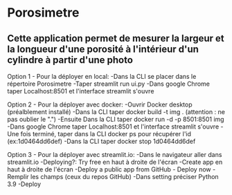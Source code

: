 # Porosimetre
## Cette application permet de mesurer la largeur et la longueur d'une porosité à l'intérieur d'un cylindre à partir d'une photo
Option 1 - Pour la déployer en local:
-Dans la CLI se placer dans le répertoire Porosimetre
-Taper streamlit run ui.py
-Dans google Chrome taper Localhost:8501 et l'interface streamlit s'ouvre

Option 2 - Pour la déployer avec docker:
-Ouvrir Docker desktop (préalblement installé)
-Dans la CLI taper docker build -t img . (attention : ne pas oublier le ".")
-Ensuite Dans la CLI taper docker run -d -p 8501:8501 img
-Dans google Chrome taper Localhost:8501 et l'interface streamlit s'ouvre
-Une fois terminé, taper dans la CLI docker ps pour récupérer l'id (ex:1d0464dd6def)
-Dans la CLI taper docker stop 1d0464dd6def

Option 3 - Pour la déployer avec streamlit.io:
-Dans le navigateur aller dans streamlit.io
-Deploying?: Try free en haut à droite de l'écran
-Create app en haut à droite de l'écran
-Deploy a public app from GitHub - Deploy now
-Remplir les champs (ceux du repos GitHub)
-Dans setting préciser Python 3.9
-Deploy


